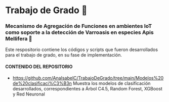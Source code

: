 # Trabajo de Grado 🐝
### Mecanismo de Agregación de Funciones en ambientes IoT como soporte a la detección de Varroasis en especies Apis Mellifera 🐝
Este respositorio contiene los códigos y scripts que fueron desarrollados para el trabajo de grado, en su fase de implementación.

#### CONTENIDO DEL REPOSITORIO
* https://github.com/AnaIsabelC/TrabajoDeGrado/tree/main/Modelos%20de%20clasificaci%C3%B3n Muestra los modelos de clasificación desarrollados, correspondientes a Árbol C4.5, Random Forest, XGBoost y Red Neuronal
